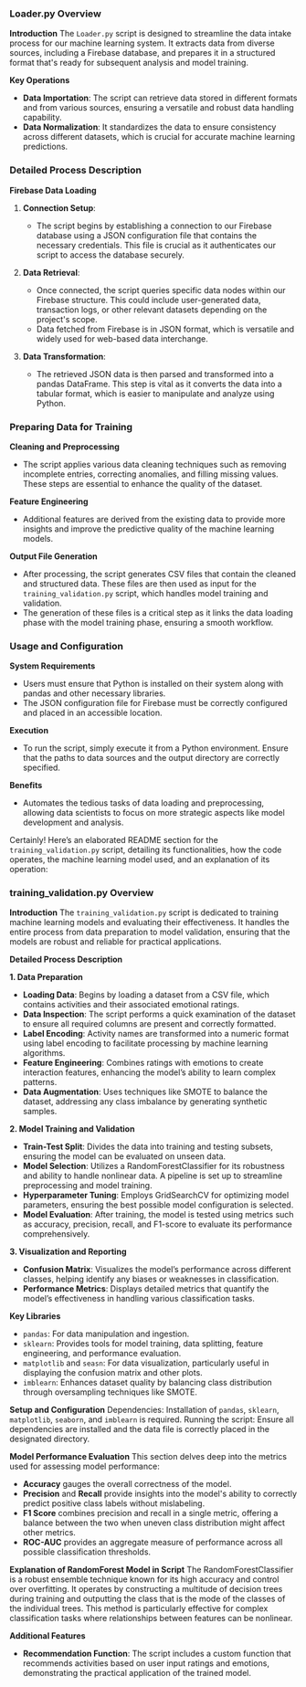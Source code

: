 ### Loader.py Overview

**Introduction**
The `Loader.py` script is designed to streamline the data intake process for our machine learning system. It extracts data from diverse sources, including a Firebase database, and prepares it in a structured format that's ready for subsequent analysis and model training.

**Key Operations**
- **Data Importation**: The script can retrieve data stored in different formats and from various sources, ensuring a versatile and robust data handling capability.
- **Data Normalization**: It standardizes the data to ensure consistency across different datasets, which is crucial for accurate machine learning predictions.

### Detailed Process Description

**Firebase Data Loading**
1. **Connection Setup**:
    - The script begins by establishing a connection to our Firebase database using a JSON configuration file that contains the necessary credentials. This file is crucial as it authenticates our script to access the database securely.

2. **Data Retrieval**:
    - Once connected, the script queries specific data nodes within our Firebase structure. This could include user-generated data, transaction logs, or other relevant datasets depending on the project's scope.
    - Data fetched from Firebase is in JSON format, which is versatile and widely used for web-based data interchange.

3. **Data Transformation**:
    - The retrieved JSON data is then parsed and transformed into a pandas DataFrame. This step is vital as it converts the data into a tabular format, which is easier to manipulate and analyze using Python.

### Preparing Data for Training

**Cleaning and Preprocessing**
- The script applies various data cleaning techniques such as removing incomplete entries, correcting anomalies, and filling missing values. These steps are essential to enhance the quality of the dataset.

**Feature Engineering**
- Additional features are derived from the existing data to provide more insights and improve the predictive quality of the machine learning models.

**Output File Generation**
- After processing, the script generates CSV files that contain the cleaned and structured data. These files are then used as input for the `training_validation.py` script, which handles model training and validation.
- The generation of these files is a critical step as it links the data loading phase with the model training phase, ensuring a smooth workflow.

### Usage and Configuration

**System Requirements**
- Users must ensure that Python is installed on their system along with pandas and other necessary libraries.
- The JSON configuration file for Firebase must be correctly configured and placed in an accessible location.

**Execution**
- To run the script, simply execute it from a Python environment. Ensure that the paths to data sources and the output directory are correctly specified.

**Benefits**
- Automates the tedious tasks of data loading and preprocessing, allowing data scientists to focus on more strategic aspects like model development and analysis.

Certainly! Here’s an elaborated README section for the `training_validation.py` script, detailing its functionalities, how the code operates, the machine learning model used, and an explanation of its operation:

### training_validation.py Overview

**Introduction**
The `training_validation.py` script is dedicated to training machine learning models and evaluating their effectiveness. It handles the entire process from data preparation to model validation, ensuring that the models are robust and reliable for practical applications.

**Detailed Process Description**

**1. Data Preparation**
- **Loading Data**: Begins by loading a dataset from a CSV file, which contains activities and their associated emotional ratings.
- **Data Inspection**: The script performs a quick examination of the dataset to ensure all required columns are present and correctly formatted.
- **Label Encoding**: Activity names are transformed into a numeric format using label encoding to facilitate processing by machine learning algorithms.
- **Feature Engineering**: Combines ratings with emotions to create interaction features, enhancing the model’s ability to learn complex patterns.
- **Data Augmentation**: Uses techniques like SMOTE to balance the dataset, addressing any class imbalance by generating synthetic samples.

**2. Model Training and Validation**
- **Train-Test Split**: Divides the data into training and testing subsets, ensuring the model can be evaluated on unseen data.
- **Model Selection**: Utilizes a RandomForestClassifier for its robustness and ability to handle nonlinear data. A pipeline is set up to streamline preprocessing and model training.
- **Hyperparameter Tuning**: Employs GridSearchCV for optimizing model parameters, ensuring the best possible model configuration is selected.
- **Model Evaluation**: After training, the model is tested using metrics such as accuracy, precision, recall, and F1-score to evaluate its performance comprehensively.

**3. Visualization and Reporting**
- **Confusion Matrix**: Visualizes the model’s performance across different classes, helping identify any biases or weaknesses in classification.
- **Performance Metrics**: Displays detailed metrics that quantify the model’s effectiveness in handling various classification tasks.

**Key Libraries**
- `pandas`: For data manipulation and ingestion.
- `sklearn`: Provides tools for model training, data splitting, feature engineering, and performance evaluation.
- `matplotlib` and `seasn`: For data visualization, particularly useful in displaying the confusion matrix and other plots.
- `imblearn`: Enhances dataset quality by balancing class distribution through oversampling techniques like SMOTE.

**Setup and Configuration**
Dependencies: Installation of `pandas`, `sklearn`, `matplotlib`, `seaborn`, and `imblearn` is required.
Running the script: Ensure all dependencies are installed and the data file is correctly placed in the designated directory.

**Model Performance Evaluation**
This section delves deep into the metrics used for assessing model performance:
- **Accuracy** gauges the overall correctness of the model.
- **Precision** and **Recall** provide insights into the model's ability to correctly predict positive class labels without mislabeling.
- **F1 Score** combines precision and recall in a single metric, offering a balance between the two when uneven class distribution might affect other metrics.
- **ROC-AUC** provides an aggregate measure of performance across all possible classification thresholds.

**Explanation of RandomForest Model in Script**
The RandomForestClassifier is a robust ensemble technique known for its high accuracy and control over overfitting. It operates by constructing a multitude of decision trees during training and outputting the class that is the mode of the classes of the individual trees. This method is particularly effective for complex classification tasks where relationships between features can be nonlinear.

**Additional Features**
- **Recommendation Function**: The script includes a custom function that recommends activities based on user input ratings and emotions, demonstrating the practical application of the trained model.


